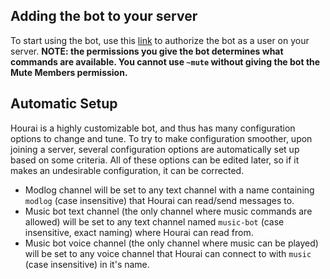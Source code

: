 ## Adding the bot to your server

To start using the bot, use this
[link](https://discordapp.com/oauth2/authorize?client_id=208460637368614913&scope=bot&permissions=0xFFFFFFFFFFFF)
to authorize the bot as a user on your server. **NOTE: the permissions you give
the bot determines what commands are available. You cannot use `~mute` without
giving the bot the Mute Members permission.**

## Automatic Setup

Hourai is a highly customizable bot, and thus has many configuration options to
change and tune. To try to make configuration smoother, upon joining a server,
several configuration options are automatically set up based on some criteria.
All of these options can be edited later, so if it makes an undesirable
configuration, it can be corrected.

- Modlog channel will be set to any text channel with a name containing `modlog`
  (case insensitive) that Hourai can read/send messages to.
- Music bot text channel (the only channel where music commands are allowed)
  will be set to any text channel named `music-bot` (case insensitive, exact
  naming) where Hourai can read from.
- Music bot voice channel (the only channel where music can be played) will be
  set to any voice channel that Hourai can connect to with `music` (case
  insensitive) in it's name.
